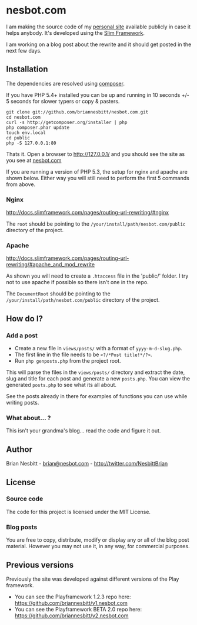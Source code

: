 # nesbot.com

I am making the source code of my [personal site](http://nesbot.com) available publicly in case it helps anybody. It's developed using the [Slim Framework](http://slimframework.com).

I am working on a blog post about the rewrite and it should get posted in the next few days.

## Installation

The dependencies are resolved using [composer](http://getcomposer.org/).

If you have PHP 5.4+ installed you can be up and running in 10 seconds +/- 5 seconds for slower typers or copy & pasters.

```
git clone git://github.com/briannesbitt/nesbot.com.git
cd nesbot.com
curl -s http://getcomposer.org/installer | php
php composer.phar update
touch env.local
cd public
php -S 127.0.0.1:80
```

Thats it. Open a browser to http://127.0.0.1/ and you should see the site as you see at [nesbot.com](http://nesbot.com)

If you are running a version of PHP 5.3, the setup for nginx and apache are shown below.  Either way you will still need to perform the first 5 commands from above.

### Nginx

http://docs.slimframework.com/pages/routing-url-rewriting/#nginx

The `root` should be pointing to the `/your/install/path/nesbot.com/public` directory of the project.

### Apache

http://docs.slimframework.com/pages/routing-url-rewriting/#apache_and_mod_rewrite

As shown you will need to create a `.htaccess` file in the 'public/' folder.  I try not to use apache if possible so there isn't one in the repo.

The `DocumentRoot` should be pointing to the `/your/install/path/nesbot.com/public` directory of the project.

## How do I?

### Add a post

* Create a new file in `views/posts/` with a format of `yyyy-m-d-slug.php`.
* The first line in the file needs to be `<?/*Post title!*/?>`.
* Run `php genposts.php` from the project root.

This will parse the files in the `views/posts/` directory and extract the date, slug and title for each post and generate a new `posts.php`.  You can view the generated `posts.php` to see what its all about.

See the posts already in there for examples of functions you can use while writing posts.

### What about... ?

This isn't your grandma's blog... read the code and figure it out.

## Author

Brian Nesbitt - <brian@nesbot.com> - <http://twitter.com/NesbittBrian>

## License

### Source code

The code for this project is licensed under the MIT License.

### Blog posts

You are free to copy, distribute, modify or display any or all of the blog post material. However you may not use it, in any way, for commercial purposes.

## Previous versions

Previously the site was developed against different versions of the Play framework.

* You can see the Playframework 1.2.3 repo here: https://github.com/briannesbitt/v1.nesbot.com
* You can see the Playframework BETA 2.0 repo here: https://github.com/briannesbitt/v2.nesbot.com